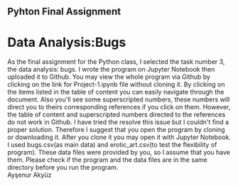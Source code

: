 ## Pyhton Final Assignment
# Data Analysis:Bugs 
As the final assignment for the Python class, I selected the task number 3, the data analysis: bugs.
I wrote the program on Jupyter Notebook then uploaded it to Github.
You may view the whole program via Github by clicking on the link for Project-1.ipynb file without cloning it.
By clicking on the items listed in the table of content you can easily navigate through the document. Also you'll see some superscripted numbers, these numbers will direct you to theirs corresponding references if you click on them.
However, the table of content and superscripted numbers directed to the references do not work in Github. I have tried the resolve this issue but I couldn't find a proper solution.
Therefore I suggest that you open the program by cloning or downloading it. 
After you clone it you may open it with Jupyter Notebook.
I used bugs.csv(as main data) and erotic_art.csv(to test the flexibility of program). These data files were provided by you, so I assume that you have them. Please check if the program and the data files are in the same directory before you run the program. <br>
Ayşenur Akyüz
